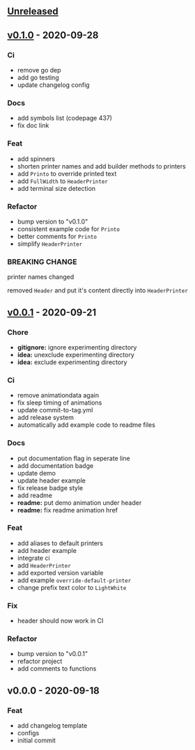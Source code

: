 <a name="unreleased"></a>
## [Unreleased]


<a name="v0.1.0"></a>
## [v0.1.0] - 2020-09-28
### Ci
- remove go dep
- add go testing
- update changelog config

### Docs
- add symbols list (codepage 437)
- fix doc link

### Feat
- add spinners
- shorten printer names and add builder methods to printers
- add `Printo` to override printed text
- add `FullWidth` to `HeaderPrinter`
- add terminal size detection

### Refactor
- bump version to "v0.1.0"
- consistent example code for `Printo`
- better comments for `Printo`
- simplify `HeaderPrinter`

### BREAKING CHANGE

printer names changed

removed `Header` and put it's content directly into `HeaderPrinter`


<a name="v0.0.1"></a>
## [v0.0.1] - 2020-09-21
### Chore
- **gitignore:** ignore experimenting directory
- **idea:** unexclude experimenting directory
- **idea:** exclude experimenting directory

### Ci
- remove animationdata again
- fix sleep timing of animations
- update commit-to-tag.yml
- add release system
- automatically add example code to readme files

### Docs
- put documentation flag in seperate line
- add documentation badge
- update demo
- update header example
- fix release badge style
- add readme
- **readme:** put demo animation under header
- **readme:** fix readme animation href

### Feat
- add aliases to default printers
- add header example
- integrate ci
- add `HeaderPrinter`
- add exported version variable
- add example `override-default-printer`
- change prefix text color to `LightWhite`

### Fix
- header should now work in CI

### Refactor
- bump version to "v0.0.1"
- refactor project
- add comments to functions


<a name="v0.0.0"></a>
## v0.0.0 - 2020-09-18
### Feat
- add changelog template
- configs
- initial commit


[Unreleased]: https://github.com/pterm/pterm/compare/v0.1.0...HEAD
[v0.1.0]: https://github.com/pterm/pterm/compare/v0.0.1...v0.1.0
[v0.0.1]: https://github.com/pterm/pterm/compare/v0.0.0...v0.0.1
